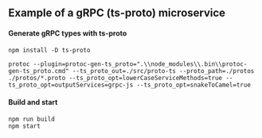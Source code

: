 ## Example of a gRPC (ts-proto) microservice

#### Generate gRPC types with ts-proto

```
npm install -D ts-proto

protoc --plugin=protoc-gen-ts_proto=".\\node_modules\\.bin\\protoc-gen-ts_proto.cmd" --ts_proto_out=./src/proto-ts --proto_path=./protos ./protos/*.proto --ts_proto_opt=lowerCaseServiceMethods=true --ts_proto_opt=outputServices=grpc-js --ts_proto_opt=snakeToCamel=true
```

#### Build and start

```
npm run build
npm start
```
